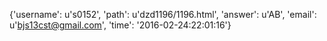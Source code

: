 {'username': u's0152', 'path': u'dzd1196/1196.html', 'answer': u'AB', 'email': u'bjs13cst@gmail.com', 'time': '2016-02-24:22:01:16'}